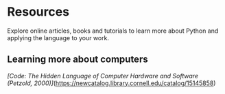 # Resources 
Explore online articles, books and tutorials to learn more about Python and applying the language to your work.


## Learning more about computers
_[Code: The Hidden Language of Computer Hardware and Software (Petzold, 2000)]_(https://newcatalog.library.cornell.edu/catalog/15145858)

